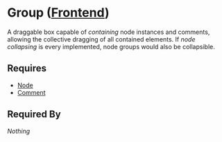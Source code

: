 # Group ([Frontend](../frontend.md))

A draggable box capable of *containing* node instances and comments, allowing the collective dragging of all contained elements. If *node collapsing* is every implemented, node groups would also be collapsible.

## Requires

- [Node](../nodes/node.md)
- [Comment](../comments/comment.md)

## Required By

*Nothing*
